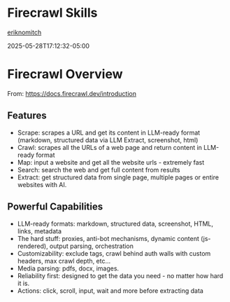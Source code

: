 # Firecrawl Skills

[eriknomitch](https://erik.is)

2025-05-28T17:12:32-05:00

# Firecrawl Overview
From: https://docs.firecrawl.dev/introduction

## Features
- Scrape: scrapes a URL and get its content in LLM-ready format (markdown, structured data via LLM Extract, screenshot, html)
- Crawl: scrapes all the URLs of a web page and return content in LLM-ready format
- Map: input a website and get all the website urls - extremely fast
- Search: search the web and get full content from results
- Extract: get structured data from single page, multiple pages or entire websites with AI.

## Powerful Capabilities
- LLM-ready formats: markdown, structured data, screenshot, HTML, links, metadata
- The hard stuff: proxies, anti-bot mechanisms, dynamic content (js-rendered), output parsing, orchestration
- Customizability: exclude tags, crawl behind auth walls with custom headers, max crawl depth, etc…
- Media parsing: pdfs, docx, images.
- Reliability first: designed to get the data you need - no matter how hard it is.
- Actions: click, scroll, input, wait and more before extracting data
